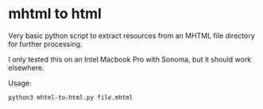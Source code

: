# mhtml to html

Very basic python script to extract resources from an MHTML file directory for
further processing.

I only tested this on an Intel Macbook Pro with Sonoma, but it should work elsewhere.

Usage:

```
python3 mhtml-to-html.py file.mhtml
```

